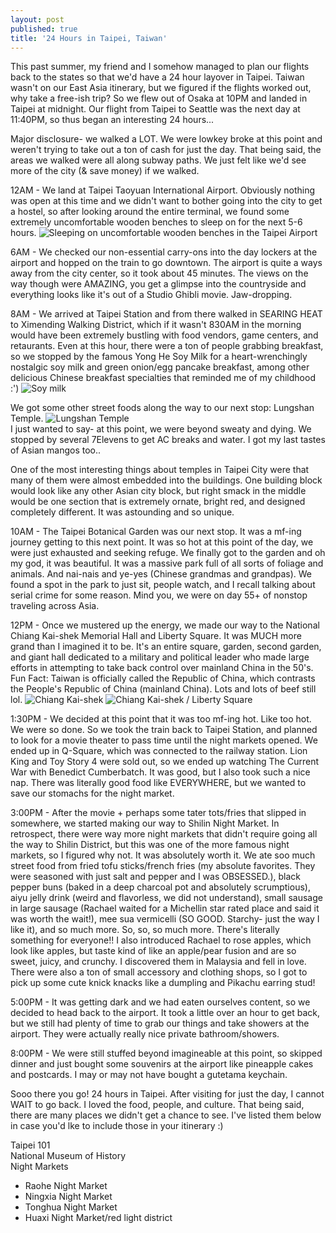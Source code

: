 ```yaml
---
layout: post
published: true
title: '24 Hours in Taipei, Taiwan'
---
```

This past summer, my friend and I somehow managed to plan our flights back to the states so that we'd have a 24 hour layover in Taipei. Taiwan wasn't on our East Asia itinerary, but we figured if the flights worked out, why take a free-ish trip? So we flew out of Osaka at 10PM and landed in Taipei at midnight. Our flight from Taipei to Seattle was the next day at 11:40PM, so thus began an interesting 24 hours...

Major disclosure- we walked a LOT. We were lowkey broke at this point and weren't trying to take out a ton of cash for just the day. That being said, the areas we walked were all along subway paths. We just felt like we'd see more of the city (& save money) if we walked. 

12AM - We land at Taipei Taoyuan International Airport. Obviously nothing was open at this time and we didn't want to bother going into the city to get a hostel, so after looking around the entire terminal, we found some extremely uncomfortable wooden benches to sleep on for the next 5-6 hours.
![Sleeping on uncomfortable wooden benches in the Taipei Airport]({{site.baseurl}}/img/58586830613__5695771D-22C3-47AD-A27D-827B02B424DA.JPG)

6AM - We checked our non-essential carry-ons into the day lockers at the airport and hopped on the train to go downtown. The airport is quite a ways away from the city center, so it took about 45 minutes. The views on the way though were AMAZING, you get a glimpse into the countryside and everything looks like it's out of a Studio Ghibli movie. Jaw-dropping. 

8AM - We arrived at Taipei Station and from there walked in SEARING HEAT to Ximending Walking District, which if it wasn't 830AM in the morning would have been extremely bustling with food vendors, game centers, and retaurants. Even at this hour, there were a ton of people grabbing breakfast, so we stopped by the famous Yong He Soy Milk for a heart-wrenchingly nostalgic soy milk and green onion/egg pancake breakfast, among other delicious Chinese breakfast specialties that reminded me of my childhood :') 
![Soy milk]({{site.baseurl}}/img/IMG_2114.JPG)

We got some other street foods along the way to our next stop: Lungshan Temple. 
![Lungshan Temple]({{site.baseurl}}/img/IMG_2118.JPG)  
I just wanted to say- at this point, we were beyond sweaty and dying. We stopped by several 7Elevens to get AC breaks and water. I got my last tastes of Asian mangos too..

One of the most interesting things about temples in Taipei City were that many of them were almost embedded into the buildings. One building block would look like any other Asian city block, but right smack in the middle would be one section that is extremely ornate, bright red, and designed completely different. It was astounding and so unique.

10AM - The Taipei Botanical Garden was our next stop. It was a mf-ing journey getting to this next point. It was so hot at this point of the day, we were just exhausted and seeking refuge. We finally got to the garden and oh my god, it was beautiful. It was a massive park full of all sorts of foliage and animals. And nai-nais and ye-yes (Chinese grandmas and grandpas). We found a spot in the park to just sit, people watch, and I recall talking about serial crime for some reason. Mind you, we were on day 55+ of nonstop traveling across Asia. 

12PM - Once we mustered up the energy, we made our way to the National Chiang Kai-shek Memorial Hall and Liberty Square. It was MUCH more grand than I imagined it to be. It's an entire square, garden, second garden, and giant hall dedicated to a military and political leader who made large efforts in attempting to take back control over mainland China in the 50's. Fun Fact: Taiwan is officially called the Republic of China, which contrasts the People's Republic of China (mainland China). Lots and lots of beef still lol.
![Chiang Kai-shek]({{site.baseurl}}/img/IMG_2133.JPG)
![Chiang Kai-shek / Liberty Square]({{site.baseurl}}/img/IMG_2129.JPG)

1:30PM - We decided at this point that it was too mf-ing hot. Like too hot. We were so done. So we took the train back to Taipei Station, and planned to look for a movie theater to pass time until the night markets opened. We ended up in Q-Square, which was connected to the railway station. Lion King and Toy Story 4 were sold out, so we ended up watching The Current War with Benedict Cumberbatch. It was good, but I also took such a nice nap. There was literally good food like EVERYWHERE, but we wanted to save our stomachs for the night market.

3:00PM - After the movie + perhaps some tater tots/fries that slipped in somewhere, we started making our way to Shilin Night Market. In retrospect, there were way more night markets that didn't require going all the way to Shilin District, but this was one of the more famous night markets, so I figured why not. It was absolutely worth it. We ate soo much street food from fried tofu sticks/french fries (my absolute favorites. They were seasoned with just salt and pepper and I was OBSESSED.), black pepper buns (baked in a deep charcoal pot and absolutely scrumptious), aiyu jelly drink (weird and flavorless, we did not understand), small sausage in large sausage (Rachael waited for a Michellin star rated place and said it was worth the wait!), mee sua vermicelli (SO GOOD. Starchy- just the way I like it), and so much more. So, so, so much more. There's literally something for everyone!! I also introduced Rachael to rose apples, which look like apples, but taste kind of like an apple/pear fusion and are so sweet, juicy, and crunchy. I discovered them in Malaysia and fell in love. There were also a ton of small accessory and clothing shops, so I got to pick up some cute knick knacks like a dumpling and Pikachu earring stud!

5:00PM - It was getting dark and we had eaten ourselves content, so we decided to head back to the airport. It took a little over an hour to get back, but we still had plenty of time to grab our things and take showers at the airport. They were actually really nice private bathroom/showers. 

8:00PM - We were still stuffed beyond imagineable at this point, so skipped dinner and just bought some souvenirs at the airport like pineapple cakes and postcards. I may or may not have bought a gutetama keychain. 

Sooo there you go! 24 hours in Taipei. After visiting for just the day, I cannot WAIT to go back. I loved the food, people, and culture. That being said, there are many places we didn't get a chance to see. I've listed them below in case you'd lke to include those in your itinerary :)

Taipei 101  
National Museum of History  
Night Markets  
- Raohe Night Market
- Ningxia Night Market
- Tonghua Night Market
- Huaxi Night Market/red light district
